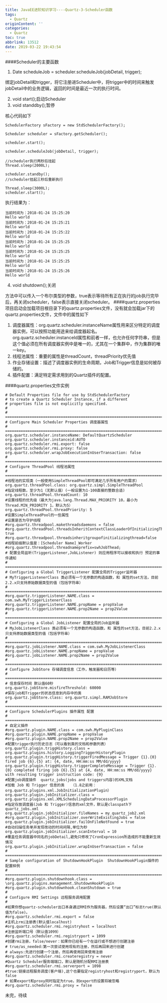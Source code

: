 ```yaml
---
title: JavaEE进阶知识学习----Quartz-3-Scheduler函数
tags:
  - Quartz
originContent: ''
categories:
  - Quartz
toc: true
abbrlink: 13512
date: 2019-03-22 19:43:54
---
```

####Scheduler的主要函数
1. Date scheduleJob = scheduler.scheduleJob(jobDetail, trigger);
<!-- more -->
绑定jobDetail和trigger，将它注册进Scheduler中，将trigger中的时间来触发jobDetail中的业务逻辑，返回的时间是最近一次的执行时间。

2. void start();启动Scheduler
3. void standdby();暂停

核心代码如下

	SchedulerFactory sFactory = new StdSchedulerFactory();

	Scheduler scheduler = sFactory.getScheduler();

	scheduler.start();

	scheduler.scheduleJob(jobDetail, trigger);

	//scheduler执行两秒后挂起
	Thread.sleep(2000L);

	scheduler.standby();
	//scheduler挂起三秒后重新执行

	Thread.sleep(3000L);
	scheduler.start();
执行结果为：

	当前时间为：2018-01-24 15:25:20
	Hello world
	当前时间为：2018-01-24 15:25:21
	Hello world
	当前时间为：2018-01-24 15:25:22
	Hello world
	当前时间为：2018-01-24 15:25:25
	Hello world
	当前时间为：2018-01-24 15:25:25
	Hello world
	当前时间为：2018-01-24 15:25:25
	Hello world
	当前时间为：2018-01-24 15:25:26
	Hello world
4. void shutdown();关闭

方法中可以传入一个布尔类型的参数，true表示等待所有正在执行的job执行完毕后，再关闭scheduler，false表示直接关闭scheduler。
####quartz.properties
项目启动会加载项目根目录下的quartz.properties文件，没有就会加载jar下的quartz.properties文件，文件中的属性如下
1. 调度器属性：org.quartz.scheduler.instanceName属性用来区分特定的调度器实例，可以按照功能用途来给调度器起名。
org.quartz.scheduler.instanceId属性和前者一样，也允许任何字符串，但是这个值必须在所有调度器实例中是唯一的，尤其在一个集群中，作为集群的唯一key。
2. 线程池属性：重要的属性是threadCount，threadPriority优先值
3. 作业存储设置：描述了调度器实例的生命周期，Job和Trigger信息是如何被存储的。
4. 插件配置：满足特定需求用到的Quartz插件的配置。

####quartz.properties文件实例

	# Default Properties file for use by StdSchedulerFactory
	# to create a Quartz Scheduler Instance, if a different
	# properties file is not explicitly specified.
	#
	# ===========================================================================
	# Configure Main Scheduler Properties 调度器属性
	# ===========================================================================
	org.quartz.scheduler.instanceName: DefaultQuartzScheduler
	org.quartz.scheduler.instanceid:AUTO
	org.quartz.scheduler.rmi.export: false
	org.quartz.scheduler.rmi.proxy: false
	org.quartz.scheduler.wrapJobExecutionInUserTransaction: false
	# ===========================================================================  
	# Configure ThreadPool 线程池属性  
	# ===========================================================================
	#线程池的实现类（一般使用SimpleThreadPool即可满足几乎所有用户的需求）
	org.quartz.threadPool.class: org.quartz.simpl.SimpleThreadPool
	#指定线程数，至少为1（无默认值）(一般设置为1-100直接的整数合适)
	org.quartz.threadPool.threadCount: 10
	#设置线程的优先级（最大为java.lang.Thread.MAX_PRIORITY 10，最小为Thread.MIN_PRIORITY 1，默认为5）
	org.quartz.threadPool.threadPriority: 5
	#设置SimpleThreadPool的一些属性
	#设置是否为守护线程
	#org.quartz.threadpool.makethreadsdaemons = false
	#org.quartz.threadPool.threadsInheritContextClassLoaderOfInitializingThread: true
	#org.quartz.threadpool.threadsinheritgroupofinitializingthread=false
	#线程前缀默认值是：[Scheduler Name]_Worker
	#org.quartz.threadpool.threadnameprefix=swhJobThead;
	# 配置全局监听(TriggerListener,JobListener) 则应用程序可以接收和执行 预定的事件通知
	# ===========================================================================
	# Configuring a Global TriggerListener 配置全局的Trigger监听器
	# MyTriggerListenerClass 类必须有一个无参数的构造函数，和 属性的set方法，目前2.2.x只支持原始数据类型的值（包括字符串）
	# ===========================================================================
	#org.quartz.triggerListener.NAME.class = com.swh.MyTriggerListenerClass
	#org.quartz.triggerListener.NAME.propName = propValue
	#org.quartz.triggerListener.NAME.prop2Name = prop2Value
	# ===========================================================================
	# Configuring a Global JobListener 配置全局的Job监听器
	# MyJobListenerClass 类必须有一个无参数的构造函数，和 属性的set方法，目前2.2.x只支持原始数据类型的值（包括字符串）
	# ===========================================================================
	#org.quartz.jobListener.NAME.class = com.swh.MyJobListenerClass
	#org.quartz.jobListener.NAME.propName = propValue
	#org.quartz.jobListener.NAME.prop2Name = prop2Value
	# ===========================================================================  
	# Configure JobStore 存储调度信息（工作，触发器和日历等）
	# ===========================================================================
	# 信息保存时间 默认值60秒
	org.quartz.jobStore.misfireThreshold: 60000
	#保存job和Trigger的状态信息到内存中的类
	org.quartz.jobStore.class: org.quartz.simpl.RAMJobStore
	# ===========================================================================  
	# Configure SchedulerPlugins 插件属性 配置
	# ===========================================================================
	# 自定义插件  
	#org.quartz.plugin.NAME.class = com.swh.MyPluginClass
	#org.quartz.plugin.NAME.propName = propValue
	#org.quartz.plugin.NAME.prop2Name = prop2Value
	#配置trigger执行历史日志（可以看到类的文档和参数列表）
	org.quartz.plugin.triggHistory.class = org.quartz.plugins.history.LoggingTriggerHistoryPlugin  
	org.quartz.plugin.triggHistory.triggerFiredMessage = Trigger {1}.{0} fired job {6}.{5} at: {4, date, HH:mm:ss MM/dd/yyyy}  
	org.quartz.plugin.triggHistory.triggerCompleteMessage = Trigger {1}.{0} completed firing job {6}.{5} at {4, date, HH:mm:ss MM/dd/yyyy} with resulting trigger instruction code: {9}  
	#配置job调度插件  quartz_jobs(jobs and triggers内容)的XML文档  
	#加载 Job 和 Trigger 信息的类   （1.8之前用：org.quartz.plugins.xml.JobInitializationPlugin）
	org.quartz.plugin.jobInitializer.class = org.quartz.plugins.xml.XMLSchedulingDataProcessorPlugin
	#指定存放调度器(Job 和 Trigger)信息的xml文件，默认是classpath下quartz_jobs.xml
	org.quartz.plugin.jobInitializer.fileNames = my_quartz_job2.xml  
	#org.quartz.plugin.jobInitializer.overWriteExistingJobs = false  
	org.quartz.plugin.jobInitializer.failOnFileNotFound = true  
	#自动扫描任务单并发现改动的时间间隔,单位为秒
	org.quartz.plugin.jobInitializer.scanInterval = 10
	#覆盖任务调度器中同名的jobDetail,避免只修改了CronExpression所造成的不能重新生效情况
	org.quartz.plugin.jobInitializer.wrapInUserTransaction = false
	# ===========================================================================  
	# Sample configuration of ShutdownHookPlugin  ShutdownHookPlugin插件的配置样例
	# ===========================================================================
	#org.quartz.plugin.shutdownhook.class = \org.quartz.plugins.management.ShutdownHookPlugin
	#org.quartz.plugin.shutdownhook.cleanShutdown = true
	#
	# Configure RMI Settings 远程服务调用配置
	#
	#如果你想quartz-scheduler出口本身通过RMI作为服务器，然后设置“出口”标志true(默认值为false)。
	#org.quartz.scheduler.rmi.export = false
	#主机上rmi注册表(默认值localhost)
	#org.quartz.scheduler.rmi.registryhost = localhost
	#注册监听端口号（默认值1099）
	#org.quartz.scheduler.rmi.registryport = 1099
	#创建rmi注册，false/never：如果你已经有一个在运行或不想进行创建注册
	# true/as_needed:第一次尝试使用现有的注册，然后再回来进行创建
	# always:先进行创建一个注册，然后再使用回来使用注册
	#org.quartz.scheduler.rmi.createregistry = never
	#Quartz Scheduler服务端端口，默认是随机分配RMI注册表
	#org.quartz.scheduler.rmi.serverport = 1098
	#true:链接远程服务调度(客户端),这个也要指定registryhost和registryport，默认为false
	# 如果export和proxy同时指定为true，则export的设置将被忽略
	#org.quartz.scheduler.rmi.proxy = false

未完，待续
